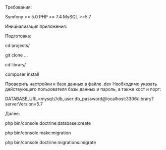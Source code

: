 Требования:

Symfony >= 5.0
PHP >= 7.4
MySQL >=5.7

Инициализация приложения:

Подготовка:

cd projects/

git clone ...

cd library/

composer install

Проверить настройки к базе данных в файле .dev 
Необходимо указать действующего пользователя базы данных и пароль, а также хост и порт:

DATABASE_URL=mysql://db_user:db_password@localhost:3306/library?serverVersion=5.7

Далее:

php bin/console doctrine:database:create

php bin/console make:migration

php bin/console doctrine:migrations:migrate
